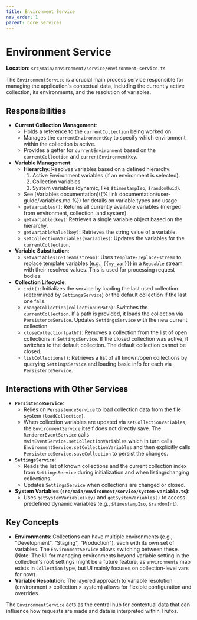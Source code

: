 ```yaml
---
title: Environment Service
nav_order: 1
parent: Core Services
---
```


# Environment Service

**Location**: `src/main/environment/service/environment-service.ts`

The `EnvironmentService` is a crucial main process service responsible for managing the application's contextual data, including the currently active collection, its environments, and the resolution of variables.

## Responsibilities

*   **Current Collection Management**:
    *   Holds a reference to the `currentCollection` being worked on.
    *   Manages the `currentEnvironmentKey` to specify which environment within the collection is active.
    *   Provides a getter for `currentEnvironment` based on the `currentCollection` and `currentEnvironmentKey`.
*   **Variable Management**:
    *   **Hierarchy**: Resolves variables based on a defined hierarchy:
        1.  Active Environment variables (if an environment is selected).
        2.  Collection variables.
        3.  System variables (dynamic, like `$timestampIso`, `$randomUuid`).
    *   See [Variables documentation]({% link documentation/user-guide/variables.md %}) for details on variable types and usage.
    *   `getVariables()`: Returns all currently available variables (merged from environment, collection, and system).
    *   `getVariable(key)`: Retrieves a single variable object based on the hierarchy.
    *   `getVariableValue(key)`: Retrieves the string value of a variable.
    *   `setCollectionVariables(variables)`: Updates the variables for the `currentCollection`.
*   **Variable Substitution**:
    *   `setVariablesInStream(stream)`: Uses `template-replace-stream` to replace template variables (e.g., `{{my_var}}`) in a `Readable` stream with their resolved values. This is used for processing request bodies.
*   **Collection Lifecycle**:
    *   `init()`: Initializes the service by loading the last used collection (determined by `SettingsService`) or the default collection if the last one fails.
    *   `changeCollection(collectionOrPath)`: Switches the `currentCollection`. If a path is provided, it loads the collection via `PersistenceService`. Updates `SettingsService` with the new current collection.
    *   `closeCollection(path?)`: Removes a collection from the list of open collections in `SettingsService`. If the closed collection was active, it switches to the default collection. The default collection cannot be closed.
    *   `listCollections()`: Retrieves a list of all known/open collections by querying `SettingsService` and loading basic info for each via `PersistenceService`.

## Interactions with Other Services

*   **`PersistenceService`**:
    *   Relies on `PersistenceService` to load collection data from the file system (`loadCollection`).
    *   When collection variables are updated via `setCollectionVariables`, the `EnvironmentService` itself does not directly save. The `RendererEventService` calls `MainEventService.setCollectionVariables` which in turn calls `EnvironmentService.setCollectionVariables` and then explicitly calls `PersistenceService.saveCollection` to persist the changes.
*   **`SettingsService`**:
    *   Reads the list of known collections and the current collection index from `SettingsService` during initialization and when listing/changing collections.
    *   Updates `SettingsService` when collections are changed or closed.
*   **System Variables (`src/main/environment/service/system-variable.ts`)**:
    *   Uses `getSystemVariable(key)` and `getSystemVariables()` to access predefined dynamic variables (e.g., `$timestampIso`, `$randomInt`).

## Key Concepts

*   **Environments**: Collections can have multiple environments (e.g., "Development", "Staging", "Production"), each with its own set of variables. The `EnvironmentService` allows switching between these. (Note: The UI for managing environments beyond variable setting in the collection's root settings might be a future feature, as `environments` map exists in `Collection` type, but UI mainly focuses on collection-level vars for now).
*   **Variable Resolution**: The layered approach to variable resolution (environment > collection > system) allows for flexible configuration and overrides.

The `EnvironmentService` acts as the central hub for contextual data that can influence how requests are made and data is interpreted within Trufos. 